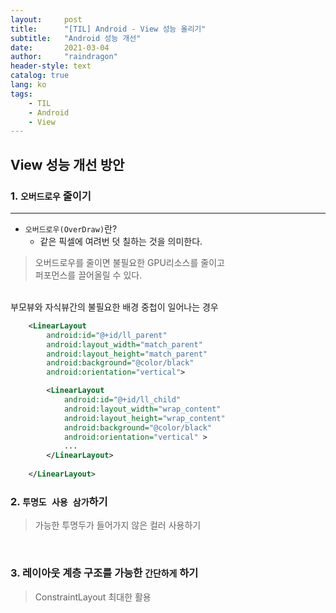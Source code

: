 ```yaml
---
layout:     post
title:      "[TIL] Android - View 성능 올리기"
subtitle:   "Android 성능 개선"
date:       2021-03-04
author:     "raindragon"
header-style: text
catalog: true
lang: ko
tags:
    - TIL
    - Android
    - View
---
```


## View 성능 개선 방안


### 1. `오버드로우` 줄이기
---

- `오버드로우(OverDraw)`란?
    - 같은 픽셀에 여려번 덧 칠하는 것을 의미한다.

> 오버드로우를 줄이면 불필요한 GPU리소스를 줄이고 <br>퍼포먼스를 끌어올릴 수 있다.


<br>
부모뷰와 자식뷰간의 불필요한 배경 중첩이 일어나는 경우
<br>

```xml
    <LinearLayout
        android:id="@+id/ll_parent"
        android:layout_width="match_parent"
        android:layout_height="match_parent"
        android:background="@color/black"
        android:orientation="vertical">

        <LinearLayout
            android:id="@+id/ll_child"
            android:layout_width="wrap_content"
            android:layout_height="wrap_content"
            android:background="@color/black"
            android:orientation="vertical" >
            ...
        </LinearLayout>
        
    </LinearLayout>
```

### 2. `투명도 사용 삼가`하기

> 가능한 투명두가 들어가지 않은 컬러 사용하기

<br>


### 3. 레이아웃 계층 구조를 가능한 `간단하게` 하기

> ConstraintLayout 최대한 활용